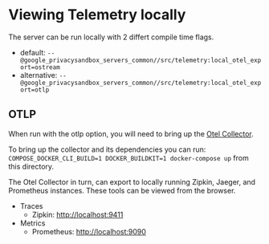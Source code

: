 # Viewing Telemetry locally

The server can be run locally with 2 differt compile time flags.

-   default: `--@google_privacysandbox_servers_common//src/telemetry:local_otel_export=ostream`
-   alternative: `--@google_privacysandbox_servers_common//src/telemetry:local_otel_export=otlp`

## OTLP

When run with the otlp option, you will need to bring up the
[Otel Collector](https://github.com/open-telemetry/opentelemetry-collector-contrib/blob/main/examples/demo/README.md).

To bring up the collector and its dependencies you can run:
`COMPOSE_DOCKER_CLI_BUILD=1 DOCKER_BUILDKIT=1 docker-compose up` from this directory.

The Otel Collector in turn, can export to locally running Zipkin, Jaeger, and Prometheus instances.
These tools can be viewed from the browser.

-   Traces
    -   Zipkin: <http://localhost:9411>
-   Metrics
    -   Prometheus: <http://localhost:9090>
